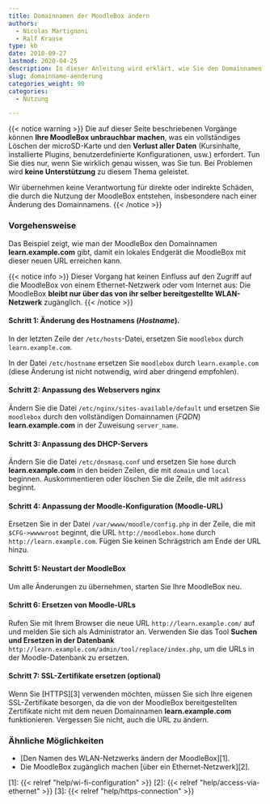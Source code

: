 ```yaml
---
title: Domainnamen der MoodleBox ändern
authors:
  - Nicolas Martignoni
  - Ralf Krause
type: kb
date: 2018-09-27
lastmod: 2020-04-25
description: In dieser Anleitung wird erklärt, wie Sie den Domainnamen Ihrer MoodleBox ändern können, damit er besser zu Ihrer lokalen Situation passt.
slug: domainname-aenderung
categories_weight: 90
categories:
  - Nutzung

---
```

{{< notice warning >}}
Die auf dieser Seite beschriebenen Vorgänge können __Ihre MoodleBox unbrauchbar machen__, was ein vollständiges Löschen der microSD-Karte und den __Verlust aller Daten__ (Kursinhalte, installierte Plugins, benutzerdefinierte Konfigurationen, usw.) erfordert. Tun Sie dies nur, wenn Sie wirklich genau wissen, was Sie tun. Bei Problemen wird __keine Unterstützung__ zu diesem Thema geleistet.

Wir übernehmen keine Verantwortung für direkte oder indirekte Schäden, die durch die Nutzung der MoodleBox entstehen, insbesondere nach einer Änderung des Domainnamens.
{{< /notice >}}

### Vorgehensweise

Das Beispiel zeigt, wie man der MoodleBox den Domainnamen __learn.example.com__ gibt, damit ein lokales Endgerät die MoodleBox mit dieser neuen URL erreichen kann.

{{< notice info >}}
Dieser Vorgang hat keinen Einfluss auf den Zugriff auf die MoodleBox von einem Ethernet-Netzwerk oder vom Internet aus: Die MoodleBox __bleibt nur über das von ihr selber bereitgestellte WLAN-Netzwerk__ zugänglich.
{{< /notice >}}

#### Schritt 1: Änderung des Hostnamens (_Hostname_).

In der letzten Zeile der `/etc/hosts`-Datei, ersetzen Sie `moodlebox` durch `learn.example.com`.

In der Datei `/etc/hostname` ersetzen Sie `moodlebox` durch `learn.example.com` (diese Änderung ist nicht notwendig, wird aber dringend empfohlen).

#### Schritt 2: Anpassung des Webservers nginx

Ändern Sie die Datei `/etc/nginx/sites-available/default` und ersetzen Sie `moodlebox` durch den vollständigen Domainnamen (_FQDN_) __learn.example.com__ in der Zuweisung `server_name`.

#### Schritt 3: Anpassung des DHCP-Servers

Ändern Sie die Datei `/etc/dnsmasq.conf` und ersetzen Sie `home` durch __learn.example.com__ in den beiden Zeilen, die mit `domain` und `local` beginnen. Auskommentieren oder löschen Sie die Zeile, die mit `address` beginnt.

#### Schritt 4: Anpassung der Moodle-Konfiguration (Moodle-URL)

Ersetzen Sie in der Datei `/var/wwww/moodle/config.php` in der Zeile, die mit `$CFG->wwwwroot` beginnt, die URL `http://moodlebox.home` durch `http://learn.example.com`. Fügen Sie keinen Schrägstrich am Ende der URL hinzu.

#### Schritt 5: Neustart der MoodleBox

Um alle Änderungen zu übernehmen, starten Sie Ihre MoodleBox neu.

#### Schritt 6: Ersetzen von Moodle-URLs

Rufen Sie mit Ihrem Browser die neue URL `http://learn.example.com/` auf und melden Sie sich als Administrator an. Verwenden Sie das Tool __Suchen und Ersetzen in der Datenbank__ `http://learn.example.com/admin/tool/replace/index.php`, um die URLs in der Moodle-Datenbank zu ersetzen.

#### Schritt 7: SSL-Zertifikate ersetzen (optional)

Wenn Sie [HTTPS][3] verwenden möchten, müssen Sie sich Ihre eigenen SSL-Zertifikate besorgen, da die von der MoodleBox bereitgestellten Zertifikate nicht mit dem neuen Domainnamen __learn.example.com__ funktionieren. Vergessen Sie nicht, auch die URL zu ändern.

### Ähnliche Möglichkeiten

- [Den Namen des WLAN-Netzwerks ändern der MoodleBox][1].
- Die MoodleBox zugänglich machen [über ein Ethernet-Netzwerk][2].

 [1]: {{< relref "help/wi-fi-configuration" >}}
 [2]: {{< relref "help/access-via-ethernet" >}}
 [3]: {{< relref "help/https-connection" >}}
